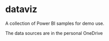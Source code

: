 # dataviz

A collection of Power BI samples for demo use. 

The data sources are in the personal OneDrive
